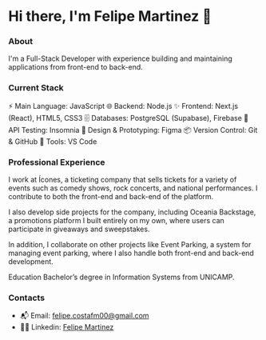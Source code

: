 
# Hi there, I'm Felipe Martinez 👋

### About
I'm a Full-Stack Developer with experience building and maintaining applications from front-end to back-end.

### Current Stack
⚡ Main Language: JavaScript
🌐 Backend: Node.js
✨ Frontend: Next.js (React), HTML5, CSS3
🗄 Databases: PostgreSQL (Supabase), Firebase
🧪 API Testing: Insomnia
🎨 Design & Prototyping: Figma
📦 Version Control: Git & GitHub
🔨 Tools: VS Code

### Professional Experience
I work at Ícones, a ticketing company that sells tickets for a variety of events such as comedy shows, rock concerts, and national performances. I contribute to both the front-end and back-end of the platform.

I also develop side projects for the company, including Oceania Backstage, a promotions platform I built entirely on my own, where users can participate in giveaways and sweepstakes.

In addition, I collaborate on other projects like Event Parking, a system for managing event parking, where I also handle both front-end and back-end development.

Education
Bachelor’s degree in Information Systems from UNICAMP.

### Contacts
- 📬 Email: felipe.costafm00@gmail.com
- 🧑‍💻 Linkedin: <a href="https://www.linkedin.com/in/felipe-martinez-0b8568261/" target="_blank">Felipe Martinez</a>



